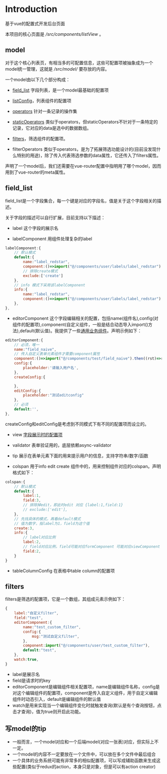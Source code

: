 # Introduction

基于vue的配置式开发后台页面

本项目的核心页面是 */src/components/listView* 。

## model

对于这个核心列表页，有相当多的可配置信息，这些可配置项被抽象成为一个model统一管理，这就是 */src/model/* 要存放的内容。

一个model由以下几个部分构成：

* [field_list](https://github.com/jiangshanmeta/vue-admin#field_list) 字段列表，是一个model最基础的配置项

* [listConfig](https://github.com/jiangshanmeta/vue-admin/tree/master/src/components/common#listinfo)，列表组件的配置项

* [operators]((https://github.com/jiangshanmeta/vue-admin/tree/master/src/components/common/operators)) 针对一条记录的操作集

* [staticOperators](https://github.com/jiangshanmeta/vue-admin/tree/master/src/components/common/staticOperators) 类似于operators，但staticOperators不针对于一条特定的记录，它对应的data是选中的数据数组。

* [filters](https://github.com/jiangshanmeta/vue-admin#filters)，筛选组件的配置项。

* filterOperators 类似于operators，是为了拓展筛选功能设计的(目前没发现什么特别的用途)，除了传入代表筛选参数的data属性，它还传入了filters属性。

声明了一个model后，我们还需要在vue-router配置中指明用了哪个model，因而用到了vue-router的meta属性。


## field_list

field_list是一个字段集合，每一个键是对应的字段名，值是关于这个字段相关的描述。

关于字段的描述可以自行扩展，目前支持以下描述：

* label 这个字段的展示名

* labelComponent 用组件处理复杂的label

```javascript
labelComponent:{
    // 默认模式
    default:{
        name:"label_redstar",
        component:()=>import("@/components/user/labels/label_redstar").then((rst)=>rst.default),
        // 排除create模式
        exclude:['create']
    },
    // info 模式下采用该labelComponent
    info:{
        name:"label_redstar",
        component:()=>import("@/components/user/labels/label_redstar").then((rst)=>rst.default),
    },
},
```

* editorComponent 这个字段编辑相关的配置，包括name(组件名),config(对组件的配置项),component(自定义组件，一般是结合动态导入import()方法),default(默认值)。我提供了一些[通用业务组件](https://github.com/jiangshanmeta/vue-admin/tree/master/src/editor)。声明示例如下：

```javascript
editorComponent:{
    // 必须，唯一
    name:"field_naive",
    // 传入自定义表单元素组件才需要component属性
    component:()=>import("@/components/test/field_naive").then((rst)=>rst.default),
    config:{
        placeholder:'请输入用户名',
    },
    createConfig:{

    },
    editConfig:{
        placeholder:"测试editconfig"
    },
    // 必须
    default:'',
},
```

createConfig和editConfig是考虑到不同模式下有不同的配置项而设立的。

* view [字段展示时的配置项](https://github.com/jiangshanmeta/vue-admin/tree/master/src/components/common/views)

* validator 表单验证用的，底层依赖async-validator

* tip 展示在表单元素下面的用来提示用户的信息，支持字符串/数字/函数

* colspan 用于info edit create 组件中的，用来控制组件对应的colspan。声明格式如下：

```javascript
colspan:{
    // 默认模式
    default:{
        label:1,
        field:3,
        // 排除掉edit，即此时edit 对应 {label:1,field:1}
        // exclude:['edit'],
    },
    // 先找具体的模式，再看default模式
    // 值为数字，指label为1，field为这个值
    create:3,
    info:{
        // label对应比例
        label:2,
        // field对应比例，field可能对应formComponent 可能对应viewComponent
        field:2,
    }
}
```

* tableColumnConfig 在表格中table column的配置项




## filters

filters是筛选的配置项，它是一个数组，其组成元素示例如下：

```javascript
{
    label:"自定义filter",
    field:"test",
    editorComponent:{
        name:"test_custom_filter",
        config:{
            msg:"测试自定义filter",
        },
        component:import("@/components/user/test_custom_filter"),
        default:"test",
    },
    watch:true,
}
```

* label是展示名
* field是请求时的key
* editorComponent是编辑组件相关配置项，name是编辑组件名称，config是对这个编辑组件的配置项，component是传入自定义组件，用于自定义编辑组件时动态引入，default是编辑组件的默认值
* watch是用来实现当一个编辑组件变化时就触发查询(默认是有个查询按钮，点击才查询)，值为true则开启此功能。



## 写model的tip

* 一般而言，一个model对应和一个后端model(对应一张表)对应，但实际上不一定。
* 一个model的内容不一定要放在一个文件中，可以放在多个文件中最后组合
* 一个具体的业务系统可能有非常多的相似配置项，可以写成辅助函数来生成这些配置(类似于redux的action，本身只是对象，但是可以有action creator)